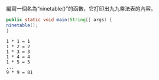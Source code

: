 編寫一個名為“ninetable()”的函數，它打印出九九乘法表的內容。

```java
public static void main(String[] args) {
ninetable();
}


```
```text
1 * 1 = 1
1 * 2 = 2
1 * 3 = 3
1 * 4 = 4
1 * 5 = 5
...
9 * 9 = 81

```


